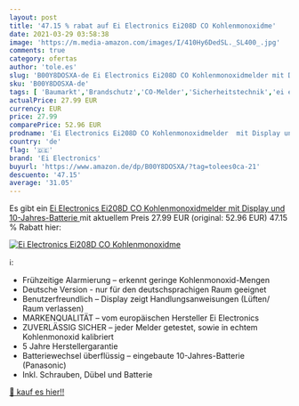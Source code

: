 ```yaml
---
layout: post
title: '47.15 % rabat auf Ei Electronics Ei208D CO Kohlenmonoxidme'
date: 2021-03-29 03:58:38
image: 'https://m.media-amazon.com/images/I/410Hy6DedSL._SL400_.jpg'
comments: true
category: ofertas
author: 'tole.es'
slug: 'B00Y8DOSXA-de Ei Electronics Ei208D CO Kohlenmonoxidmelder mit Display...'
sku: 'B00Y8DOSXA-de'
tags: [ 'Baumarkt','Brandschutz','CO-Melder','Sicherheitstechnik','ei electronics', ]
actualPrice: 27.99 EUR
currency: EUR
price: 27.99
comparePrice: 52.96 EUR
prodname: 'Ei Electronics Ei208D CO Kohlenmonoxidmelder  mit Display und 10-Jahres-Batterie '
country: 'de'
flag: '🇩🇪'
brand: 'Ei Electronics'
buyurl: 'https://www.amazon.de/dp/B00Y8DOSXA/?tag=tolees0ca-21'
descuento: '47.15'
average: '31.05'
---
```


Es gibt ein [Ei Electronics Ei208D CO Kohlenmonoxidmelder  mit Display und 10-Jahres-Batterie ](https://www.amazon.de/dp/B00Y8DOSXA/?tag=tolees0ca-21) mit aktuellem Preis 27.99 EUR (original: 52.96 EUR) 47.15 % Rabatt hier:

[![Ei Electronics Ei208D CO Kohlenmonoxidme](https://m.media-amazon.com/images/I/410Hy6DedSL._SL400_.jpg)](https://www.amazon.de/dp/B00Y8DOSXA/?tag=tolees0ca-21)

ℹ️:

- Frühzeitige Alarmierung – erkennt geringe Kohlenmonoxid-Mengen
- Deutsche Version - nur für den deutschsprachigen Raum geeignet
- Benutzerfreundlich – Display zeigt Handlungsanweisungen (Lüften/ Raum verlassen)
- MARKENQUALITÄT – vom europäischen Hersteller Ei Electronics
- ZUVERLÄSSIG SICHER – jeder Melder getestet, sowie in echtem Kohlenmonoxid kalibriert
- 5 Jahre Herstellergarantie
- Batteriewechsel überflüssig – eingebaute 10-Jahres-Batterie (Panasonic)
- Inkl. Schrauben, Dübel und Batterie

[🛒 kauf es hier!!](https://www.amazon.de/dp/B00Y8DOSXA/?tag=tolees0ca-21)
